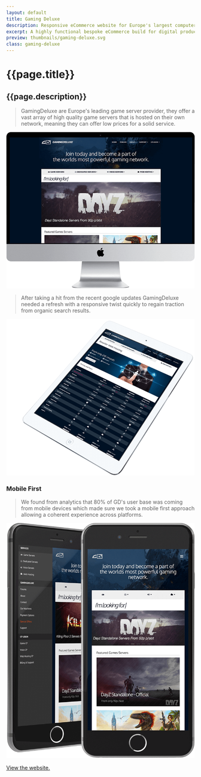 ```yaml
---
layout: default
title: Gaming Deluxe
description: Responsive eCommerce website for Europe's largest computer game server provider.
excerpt: A highly functional bespoke eCommerce build for digital products serving the online gaming community around the UK, EU and USA.
preview: thumbnails/gaming-deluxe.svg
class: gaming-deluxe
---
```


<h1>{{page.title}}</h1>
<h2>{{page.description}}</h2>

> GamingDeluxe are Europe's leading game server provider,
> they offer a vast array of high quality game servers
> that is hosted on their own network, meaning they can offer
> low prices for a solid service.

![GD Desktop Screenshot](/images/gaming-deluxe/desktop.png)

> After taking a hit from the recent google updates
> GamingDeluxe needed a refresh with a responsive twist quickly
> to regain traction from organic search results.

![GD Tablet Screenshot](/images/gaming-deluxe/tablet.png)

### Mobile First
> We found from analytics that 80% of GD's user base was coming
> from mobile devices which made sure we took a mobile first
> approach allowing a coherent experience across platforms.

![GD Mobile Screenshot](/images/gaming-deluxe/mobile.png)

<a style="display: block; margin: 15px 0;" href="https://www.gamingdeluxe.co.uk/" target="_blank">View the website.</a>
